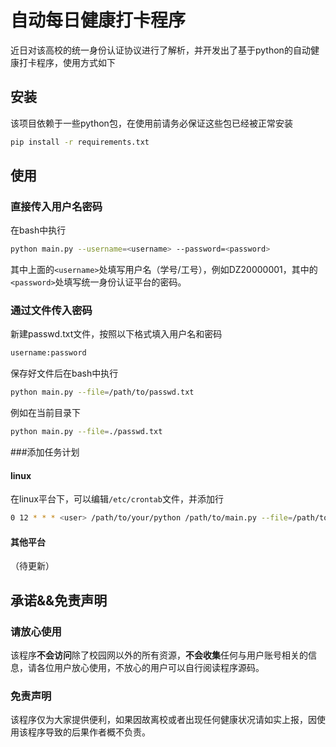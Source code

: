 # 自动每日健康打卡程序

近日对该高校的统一身份认证协议进行了解析，并开发出了基于python的自动健康打卡程序，使用方式如下

## 安装

该项目依赖于一些python包，在使用前请务必保证这些包已经被正常安装

```bash
pip install -r requirements.txt
```

## 使用

### 直接传入用户名密码

在bash中执行

```bash
python main.py --username=<username> --password=<password>
```

其中上面的<code>\<username\></code>处填写用户名（学号/工号），例如DZ20000001，其中的<code>\<password\></code>处填写统一身份认证平台的密码。

### 通过文件传入密码

新建passwd.txt文件，按照以下格式填入用户名和密码

```bash
username:password
```

保存好文件后在bash中执行

```bash
python main.py --file=/path/to/passwd.txt
```

例如在当前目录下

```bash
python main.py --file=./passwd.txt
```

###添加任务计划

#### linux

在linux平台下，可以编辑<code>/etc/crontab</code>文件，并添加行

```bash
0 12 * * * <user> /path/to/your/python /path/to/main.py --file=/path/to/passwd.txt
```

#### 其他平台

（待更新）

## 承诺&&免责声明

### 请放心使用

该程序**不会访问**除了校园网以外的所有资源，**不会收集**任何与用户账号相关的信息，请各位用户放心使用，不放心的用户可以自行阅读程序源码。

### 免责声明

该程序仅为大家提供便利，如果因故离校或者出现任何健康状况请如实上报，因使用该程序导致的后果作者概不负责。
